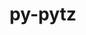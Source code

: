 ---
title: "py-pytz"
layout: cache
categories: [package, develop]
meta: {"compilers": ["none"], "num_specs": 101, "num_specs_by_stack": {"data-vis-sdk": 9, "e4s": 27, "e4s-neoverse-v2": 9, "e4s-oneapi": 15, "e4s-rocm-external": 9, "hep": 5, "ml-darwin-aarch64-mps": 9, "ml-linux-aarch64-cpu": 9, "ml-linux-aarch64-cuda": 9, "ml-linux-x86_64-cpu": 9, "ml-linux-x86_64-cuda": 9, "radiuss": 9, "root": 101}, "oss": ["sequoia", "ubuntu18.04", "ubuntu20.04", "ubuntu22.04", "ubuntu24.04"], "platforms": ["darwin", "linux"], "stacks": ["data-vis-sdk", "e4s", "e4s-neoverse-v2", "e4s-oneapi", "e4s-rocm-external", "hep", "ml-darwin-aarch64-mps", "ml-linux-aarch64-cpu", "ml-linux-aarch64-cuda", "ml-linux-x86_64-cpu", "ml-linux-x86_64-cuda", "radiuss", "root"], "targets": ["aarch64", "neoverse_v2", "x86_64_v3"], "versions": ["2024.2"]}
spec_details: [{"compiler": "none", "hash": "24jmi5mvvwecldjpm7qild5a4qldxx57", "os": "ubuntu20.04", "platform": "linux", "size": "-", "stacks": ["data-vis-sdk", "root"], "target": "x86_64_v3", "variants": ["build_system=python_pip"], "versions": ["2024.2"]}, {"compiler": "none", "hash": "2jcrqelvwsnumxdvh6vkp4alci3q2ccx", "os": "ubuntu18.04", "platform": "linux", "size": "-", "stacks": ["radiuss", "root"], "target": "x86_64_v3", "variants": ["build_system=python_pip"], "versions": ["2024.2"]}, {"compiler": "none", "hash": "2zalk7kixl25ewflqudogl4tshtqbm2v", "os": "ubuntu24.04", "platform": "linux", "size": "-", "stacks": ["ml-linux-x86_64-cpu", "ml-linux-x86_64-cuda", "root"], "target": "x86_64_v3", "variants": ["build_system=python_pip"], "versions": ["2024.2"]}, {"compiler": "none", "hash": "3afbfzlilx5iifhhjpi6qamkqcnzu726", "os": "ubuntu22.04", "platform": "linux", "size": "-", "stacks": ["e4s", "root"], "target": "x86_64_v3", "variants": ["build_system=python_pip"], "versions": ["2024.2"]}, {"compiler": "none", "hash": "3guso362mut22hjjcmgvnh76uslolx4d", "os": "ubuntu24.04", "platform": "linux", "size": "-", "stacks": ["ml-linux-aarch64-cpu", "ml-linux-aarch64-cuda", "root"], "target": "aarch64", "variants": ["build_system=python_pip"], "versions": ["2024.2"]}, {"compiler": "none", "hash": "3wl2t2ayuxcahqc2a6in525oeqbfdepq", "os": "ubuntu22.04", "platform": "linux", "size": "-", "stacks": ["e4s", "e4s-rocm-external", "root"], "target": "x86_64_v3", "variants": ["build_system=python_pip"], "versions": ["2024.2"]}, {"compiler": "none", "hash": "4b2osywdc7bxihgp2z73ervr325c6fus", "os": "ubuntu24.04", "platform": "linux", "size": "-", "stacks": ["ml-linux-aarch64-cpu", "ml-linux-aarch64-cuda", "root"], "target": "aarch64", "variants": ["build_system=python_pip"], "versions": ["2024.2"]}, {"compiler": "none", "hash": "4t54dnawemjhe6nzqeejxgdtzusynuey", "os": "ubuntu24.04", "platform": "linux", "size": "-", "stacks": ["ml-linux-aarch64-cpu", "ml-linux-aarch64-cuda", "root"], "target": "aarch64", "variants": ["build_system=python_pip"], "versions": ["2024.2"]}, {"compiler": "none", "hash": "5bocllh6z4nik5bwsoo665bdgcqe6ah6", "os": "ubuntu22.04", "platform": "linux", "size": "-", "stacks": ["e4s", "e4s-rocm-external", "root"], "target": "x86_64_v3", "variants": ["build_system=python_pip"], "versions": ["2024.2"]}, {"compiler": "none", "hash": "5wc5lowwua5xxrzj4e6dj4kmxlgz6orr", "os": "sequoia", "platform": "darwin", "size": "-", "stacks": ["ml-darwin-aarch64-mps", "root"], "target": "aarch64", "variants": ["build_system=python_pip"], "versions": ["2024.2"]}, {"compiler": "none", "hash": "5wfgni3lqohxlnebbf33hf7i4ogyswxw", "os": "ubuntu20.04", "platform": "linux", "size": "-", "stacks": ["data-vis-sdk", "root"], "target": "x86_64_v3", "variants": ["build_system=python_pip"], "versions": ["2024.2"]}, {"compiler": "none", "hash": "63gjndxzrt7qxdbpjbgwebaufoidilso", "os": "ubuntu22.04", "platform": "linux", "size": "-", "stacks": ["e4s-neoverse-v2", "root"], "target": "neoverse_v2", "variants": ["build_system=python_pip"], "versions": ["2024.2"]}, {"compiler": "none", "hash": "6qs6w5oivi4cibooxmiq5hegf4f6dnib", "os": "ubuntu20.04", "platform": "linux", "size": "-", "stacks": ["data-vis-sdk", "root"], "target": "x86_64_v3", "variants": ["build_system=python_pip"], "versions": ["2024.2"]}, {"compiler": "none", "hash": "6ulsfu2qhek4qm5fhanscbdme7my3ty7", "os": "ubuntu22.04", "platform": "linux", "size": "-", "stacks": ["e4s", "root"], "target": "x86_64_v3", "variants": ["build_system=python_pip"], "versions": ["2024.2"]}, {"compiler": "none", "hash": "6uy2oh3s6z7ohylvdck4i5blwijqr7jf", "os": "ubuntu24.04", "platform": "linux", "size": "-", "stacks": ["ml-linux-x86_64-cpu", "ml-linux-x86_64-cuda", "root"], "target": "x86_64_v3", "variants": ["build_system=python_pip"], "versions": ["2024.2"]}, {"compiler": "none", "hash": "6z2amig2blbcvr35btxbmdmlczmbslvy", "os": "ubuntu22.04", "platform": "linux", "size": "-", "stacks": ["hep", "root"], "target": "x86_64_v3", "variants": ["build_system=python_pip"], "versions": ["2024.2"]}, {"compiler": "none", "hash": "77flrk6afphuzu5yy7ke3m7jsqt7frn4", "os": "ubuntu18.04", "platform": "linux", "size": "-", "stacks": ["radiuss", "root"], "target": "x86_64_v3", "variants": ["build_system=python_pip"], "versions": ["2024.2"]}, {"compiler": "none", "hash": "7tiffxqx2bxxwvejcdillqbvyi3akqlt", "os": "ubuntu24.04", "platform": "linux", "size": "-", "stacks": ["ml-linux-aarch64-cpu", "ml-linux-aarch64-cuda", "root"], "target": "aarch64", "variants": ["build_system=python_pip"], "versions": ["2024.2"]}, {"compiler": "none", "hash": "7vmaptsuulhdvj2mwf6fa6e4lkzb6ys4", "os": "ubuntu22.04", "platform": "linux", "size": "-", "stacks": ["e4s", "e4s-rocm-external", "root"], "target": "x86_64_v3", "variants": ["build_system=python_pip"], "versions": ["2024.2"]}, {"compiler": "none", "hash": "a7l6kx7lkbumjvxh4wosfixvjsa325xs", "os": "ubuntu18.04", "platform": "linux", "size": "-", "stacks": ["radiuss", "root"], "target": "x86_64_v3", "variants": ["build_system=python_pip"], "versions": ["2024.2"]}, {"compiler": "none", "hash": "aq5wyny4qj4lpw5ct3pi7a6hsw4qvti5", "os": "ubuntu24.04", "platform": "linux", "size": "-", "stacks": ["ml-linux-x86_64-cpu", "ml-linux-x86_64-cuda", "root"], "target": "x86_64_v3", "variants": ["build_system=python_pip"], "versions": ["2024.2"]}, {"compiler": "none", "hash": "asmazw7mb2qp4ahmybuklkuknqqeznrh", "os": "ubuntu22.04", "platform": "linux", "size": "-", "stacks": ["e4s-oneapi", "root"], "target": "x86_64_v3", "variants": ["build_system=python_pip"], "versions": ["2024.2"]}, {"compiler": "none", "hash": "axxlyra4xv3jxfsjixvlhspfuskfy4al", "os": "sequoia", "platform": "darwin", "size": "-", "stacks": ["ml-darwin-aarch64-mps", "root"], "target": "aarch64", "variants": ["build_system=python_pip"], "versions": ["2024.2"]}, {"compiler": "none", "hash": "c7x2gu2yqgwmsrwvhtojkmpz4r4vidb7", "os": "ubuntu22.04", "platform": "linux", "size": "-", "stacks": ["e4s-neoverse-v2", "root"], "target": "neoverse_v2", "variants": ["build_system=python_pip"], "versions": ["2024.2"]}, {"compiler": "none", "hash": "cbvzli5mec7ixajctwcwrn6katobytac", "os": "ubuntu22.04", "platform": "linux", "size": "-", "stacks": ["e4s-neoverse-v2", "root"], "target": "neoverse_v2", "variants": ["build_system=python_pip"], "versions": ["2024.2"]}, {"compiler": "none", "hash": "cj2oodm7o2f6n5jytwxj4vmzcqsptgia", "os": "ubuntu22.04", "platform": "linux", "size": "-", "stacks": ["e4s-oneapi", "root"], "target": "x86_64_v3", "variants": ["build_system=python_pip"], "versions": ["2024.2"]}, {"compiler": "none", "hash": "cvswwjpeykweju2y3y43p7sehl6rebns", "os": "ubuntu22.04", "platform": "linux", "size": "-", "stacks": ["e4s", "e4s-rocm-external", "root"], "target": "x86_64_v3", "variants": ["build_system=python_pip"], "versions": ["2024.2"]}, {"compiler": "none", "hash": "cxugp7td2avqpxyj3jyk6bktd7qdjvtf", "os": "ubuntu22.04", "platform": "linux", "size": "-", "stacks": ["e4s-oneapi", "root"], "target": "x86_64_v3", "variants": ["build_system=python_pip"], "versions": ["2024.2"]}, {"compiler": "none", "hash": "dadquwlh5b3ukfmc3rdnrlziukug7fzl", "os": "ubuntu22.04", "platform": "linux", "size": "-", "stacks": ["e4s-oneapi", "root"], "target": "x86_64_v3", "variants": ["build_system=python_pip"], "versions": ["2024.2"]}, {"compiler": "none", "hash": "db4fz42jysnbked6iu6pf3vd22x6dxyv", "os": "ubuntu22.04", "platform": "linux", "size": "-", "stacks": ["hep", "root"], "target": "x86_64_v3", "variants": ["build_system=python_pip"], "versions": ["2024.2"]}, {"compiler": "none", "hash": "djgk5d622trj2j2im5kcnqyyxeuxplw6", "os": "ubuntu22.04", "platform": "linux", "size": "-", "stacks": ["e4s", "root"], "target": "x86_64_v3", "variants": ["build_system=python_pip"], "versions": ["2024.2"]}, {"compiler": "none", "hash": "dk42cqykuewizy4bk6zzkf2r2b3fsl2x", "os": "ubuntu24.04", "platform": "linux", "size": "-", "stacks": ["ml-linux-x86_64-cpu", "ml-linux-x86_64-cuda", "root"], "target": "x86_64_v3", "variants": ["build_system=python_pip"], "versions": ["2024.2"]}, {"compiler": "none", "hash": "dmwqggjmua7de2zemgqbreky3utz5zrr", "os": "ubuntu20.04", "platform": "linux", "size": "-", "stacks": ["data-vis-sdk", "root"], "target": "x86_64_v3", "variants": ["build_system=python_pip"], "versions": ["2024.2"]}, {"compiler": "none", "hash": "dnt2o3x4umlppkitw4kxnfneqrinxo2v", "os": "ubuntu20.04", "platform": "linux", "size": "-", "stacks": ["data-vis-sdk", "root"], "target": "x86_64_v3", "variants": ["build_system=python_pip"], "versions": ["2024.2"]}, {"compiler": "none", "hash": "dy5fue7bhdvl3rwdg2vowbzqaw3g6zfw", "os": "ubuntu22.04", "platform": "linux", "size": "-", "stacks": ["hep", "root"], "target": "x86_64_v3", "variants": ["build_system=python_pip"], "versions": ["2024.2"]}, {"compiler": "none", "hash": "enb43in7pa5gytyl6pu344lwzdwgjtw5", "os": "ubuntu22.04", "platform": "linux", "size": "-", "stacks": ["e4s", "root"], "target": "x86_64_v3", "variants": ["build_system=python_pip"], "versions": ["2024.2"]}, {"compiler": "none", "hash": "es7pzdndythca7qoghwxc2epyhj45woc", "os": "ubuntu22.04", "platform": "linux", "size": "-", "stacks": ["e4s-neoverse-v2", "root"], "target": "neoverse_v2", "variants": ["build_system=python_pip"], "versions": ["2024.2"]}, {"compiler": "none", "hash": "esmelvpqsbrlopfwx3fmhng3fzk5mbmc", "os": "ubuntu22.04", "platform": "linux", "size": "-", "stacks": ["hep", "root"], "target": "x86_64_v3", "variants": ["build_system=python_pip"], "versions": ["2024.2"]}, {"compiler": "none", "hash": "ezp3644kvu6sreyg7fczr2l5xlurlpta", "os": "ubuntu18.04", "platform": "linux", "size": "-", "stacks": ["radiuss", "root"], "target": "x86_64_v3", "variants": ["build_system=python_pip"], "versions": ["2024.2"]}, {"compiler": "none", "hash": "fgey5nphhmot5ziub6xtpc5qtr4ebfw7", "os": "ubuntu22.04", "platform": "linux", "size": "-", "stacks": ["e4s", "e4s-rocm-external", "root"], "target": "x86_64_v3", "variants": ["build_system=python_pip"], "versions": ["2024.2"]}, {"compiler": "none", "hash": "fn5zouo5v6jthx6xlse62hra6puldxim", "os": "ubuntu18.04", "platform": "linux", "size": "-", "stacks": ["radiuss", "root"], "target": "x86_64_v3", "variants": ["build_system=python_pip"], "versions": ["2024.2"]}, {"compiler": "none", "hash": "frdcolum4u6tqcryrkny35kufwlngjbl", "os": "ubuntu22.04", "platform": "linux", "size": "-", "stacks": ["e4s", "root"], "target": "x86_64_v3", "variants": ["build_system=python_pip"], "versions": ["2024.2"]}, {"compiler": "none", "hash": "g6zml4jrfpaws3ikr37asorrd2hdkmce", "os": "ubuntu20.04", "platform": "linux", "size": "-", "stacks": ["data-vis-sdk", "root"], "target": "x86_64_v3", "variants": ["build_system=python_pip"], "versions": ["2024.2"]}, {"compiler": "none", "hash": "gx434eef23suovuyowsccrli5ohslt4o", "os": "ubuntu22.04", "platform": "linux", "size": "-", "stacks": ["e4s-oneapi", "root"], "target": "x86_64_v3", "variants": ["build_system=python_pip"], "versions": ["2024.2"]}, {"compiler": "none", "hash": "hd4oalqgbv2tnzkx2jqwexllclj2asyj", "os": "ubuntu18.04", "platform": "linux", "size": "-", "stacks": ["radiuss", "root"], "target": "x86_64_v3", "variants": ["build_system=python_pip"], "versions": ["2024.2"]}, {"compiler": "none", "hash": "hmfd2avscvnsud4j4hks3yqvc3cl545b", "os": "ubuntu22.04", "platform": "linux", "size": "-", "stacks": ["e4s-oneapi", "root"], "target": "x86_64_v3", "variants": ["build_system=python_pip"], "versions": ["2024.2"]}, {"compiler": "none", "hash": "hrmc2mywmcod3tznwd45myvonqbuokjk", "os": "ubuntu22.04", "platform": "linux", "size": "-", "stacks": ["e4s", "root"], "target": "x86_64_v3", "variants": ["build_system=python_pip"], "versions": ["2024.2"]}, {"compiler": "none", "hash": "hxynt4phctj62pevwjhvoslzpn3wo2ih", "os": "ubuntu22.04", "platform": "linux", "size": "-", "stacks": ["e4s", "e4s-rocm-external", "root"], "target": "x86_64_v3", "variants": ["build_system=python_pip"], "versions": ["2024.2"]}, {"compiler": "none", "hash": "iatax237zi2bucozmazkozpp5l5on3cd", "os": "ubuntu20.04", "platform": "linux", "size": "-", "stacks": ["data-vis-sdk", "root"], "target": "x86_64_v3", "variants": ["build_system=python_pip"], "versions": ["2024.2"]}, {"compiler": "none", "hash": "ievctzsrg4v5jbp2rgcdiffygjl3zktp", "os": "ubuntu24.04", "platform": "linux", "size": "-", "stacks": ["ml-linux-aarch64-cpu", "ml-linux-aarch64-cuda", "root"], "target": "aarch64", "variants": ["build_system=python_pip"], "versions": ["2024.2"]}, {"compiler": "none", "hash": "inhzws5uk7sms373ahlvyjt42xorvfn2", "os": "ubuntu22.04", "platform": "linux", "size": "-", "stacks": ["e4s-oneapi", "root"], "target": "x86_64_v3", "variants": ["build_system=python_pip"], "versions": ["2024.2"]}, {"compiler": "none", "hash": "ipfk3yklxvhtlgj6dfapmwg6mhq7tf4n", "os": "ubuntu22.04", "platform": "linux", "size": "-", "stacks": ["e4s-oneapi", "root"], "target": "x86_64_v3", "variants": ["build_system=python_pip"], "versions": ["2024.2"]}, {"compiler": "none", "hash": "javjws5wbxgjtkc6j6sinv5v76y6licq", "os": "sequoia", "platform": "darwin", "size": "-", "stacks": ["ml-darwin-aarch64-mps", "root"], "target": "aarch64", "variants": ["build_system=python_pip"], "versions": ["2024.2"]}, {"compiler": "none", "hash": "jbqpvefbk27g6watlmrf7fpuxxya2u34", "os": "sequoia", "platform": "darwin", "size": "-", "stacks": ["ml-darwin-aarch64-mps", "root"], "target": "aarch64", "variants": ["build_system=python_pip"], "versions": ["2024.2"]}, {"compiler": "none", "hash": "kajfkesao7yrsrmnk3i7bm54pr4zt7hj", "os": "ubuntu22.04", "platform": "linux", "size": "-", "stacks": ["e4s-neoverse-v2", "root"], "target": "neoverse_v2", "variants": ["build_system=python_pip"], "versions": ["2024.2"]}, {"compiler": "none", "hash": "kf3if5ismmahbyolzso4bokt6llhyold", "os": "sequoia", "platform": "darwin", "size": "-", "stacks": ["ml-darwin-aarch64-mps", "root"], "target": "aarch64", "variants": ["build_system=python_pip"], "versions": ["2024.2"]}, {"compiler": "none", "hash": "ksutsnv7hpwoep2zppolzpbaugqy4fu5", "os": "ubuntu24.04", "platform": "linux", "size": "-", "stacks": ["ml-linux-aarch64-cpu", "ml-linux-aarch64-cuda", "root"], "target": "aarch64", "variants": ["build_system=python_pip"], "versions": ["2024.2"]}, {"compiler": "none", "hash": "kunpn5ml6mruoxjwhspkg4pgzd74mcgg", "os": "ubuntu18.04", "platform": "linux", "size": "-", "stacks": ["radiuss", "root"], "target": "x86_64_v3", "variants": ["build_system=python_pip"], "versions": ["2024.2"]}, {"compiler": "none", "hash": "kwwyowdh3u5iufgisvjfxgkvsinbdg4h", "os": "sequoia", "platform": "darwin", "size": "-", "stacks": ["ml-darwin-aarch64-mps", "root"], "target": "aarch64", "variants": ["build_system=python_pip"], "versions": ["2024.2"]}, {"compiler": "none", "hash": "lfhwcvsknyl6yj3hauf6dngz2kivxxby", "os": "ubuntu22.04", "platform": "linux", "size": "-", "stacks": ["e4s-neoverse-v2", "root"], "target": "neoverse_v2", "variants": ["build_system=python_pip"], "versions": ["2024.2"]}, {"compiler": "none", "hash": "ltdwp4zon6tfrxcn5t4n7skmsx6m5o5d", "os": "ubuntu24.04", "platform": "linux", "size": "-", "stacks": ["ml-linux-x86_64-cpu", "ml-linux-x86_64-cuda", "root"], "target": "x86_64_v3", "variants": ["build_system=python_pip"], "versions": ["2024.2"]}, {"compiler": "none", "hash": "m4nt4pejpckwifpoe4xffkvcdjhrscqm", "os": "ubuntu22.04", "platform": "linux", "size": "-", "stacks": ["e4s", "e4s-rocm-external", "root"], "target": "x86_64_v3", "variants": ["build_system=python_pip"], "versions": ["2024.2"]}, {"compiler": "none", "hash": "m5l6tytq5qz6u3xdxb6jkoebqduyl2w2", "os": "ubuntu18.04", "platform": "linux", "size": "-", "stacks": ["radiuss", "root"], "target": "x86_64_v3", "variants": ["build_system=python_pip"], "versions": ["2024.2"]}, {"compiler": "none", "hash": "mt57keqry3d6ufssckdckcsr7rlhwuf5", "os": "ubuntu22.04", "platform": "linux", "size": "-", "stacks": ["e4s", "e4s-rocm-external", "root"], "target": "x86_64_v3", "variants": ["build_system=python_pip"], "versions": ["2024.2"]}, {"compiler": "none", "hash": "n7keoj27gyzev722s533m623aosdoocc", "os": "ubuntu22.04", "platform": "linux", "size": "-", "stacks": ["e4s-oneapi", "root"], "target": "x86_64_v3", "variants": ["build_system=python_pip"], "versions": ["2024.2"]}, {"compiler": "none", "hash": "nig4eclkzam3wfniikp5w3uaikfgbgms", "os": "ubuntu22.04", "platform": "linux", "size": "-", "stacks": ["e4s-oneapi", "root"], "target": "x86_64_v3", "variants": ["build_system=python_pip"], "versions": ["2024.2"]}, {"compiler": "none", "hash": "ntfa3t7x5xlfubd2xwfih7e2blyxsh7n", "os": "ubuntu22.04", "platform": "linux", "size": "-", "stacks": ["hep", "root"], "target": "x86_64_v3", "variants": ["build_system=python_pip"], "versions": ["2024.2"]}, {"compiler": "none", "hash": "o3cyzuiobkxxvawdmafuxrrzcuo3ghog", "os": "ubuntu22.04", "platform": "linux", "size": "-", "stacks": ["e4s-neoverse-v2", "root"], "target": "neoverse_v2", "variants": ["build_system=python_pip"], "versions": ["2024.2"]}, {"compiler": "none", "hash": "o5cnq4h3hnu6mcvpxg2cg2b3eac4jvyo", "os": "ubuntu22.04", "platform": "linux", "size": "-", "stacks": ["e4s", "root"], "target": "x86_64_v3", "variants": ["build_system=python_pip"], "versions": ["2024.2"]}, {"compiler": "none", "hash": "obv5dx25nbyho6zxzptgi5xeuq4v223h", "os": "ubuntu22.04", "platform": "linux", "size": "-", "stacks": ["e4s", "root"], "target": "x86_64_v3", "variants": ["build_system=python_pip"], "versions": ["2024.2"]}, {"compiler": "none", "hash": "on6bq3zpbrhppluff77go4tw4t2tl5ex", "os": "ubuntu22.04", "platform": "linux", "size": "-", "stacks": ["e4s-neoverse-v2", "root"], "target": "neoverse_v2", "variants": ["build_system=python_pip"], "versions": ["2024.2"]}, {"compiler": "none", "hash": "oqa7fvvtabujppjr5grghq35f52idjjg", "os": "ubuntu22.04", "platform": "linux", "size": "-", "stacks": ["e4s", "root"], "target": "x86_64_v3", "variants": ["build_system=python_pip"], "versions": ["2024.2"]}, {"compiler": "none", "hash": "pdo6negmhovvf5eyyndrulrhaketmlug", "os": "ubuntu22.04", "platform": "linux", "size": "-", "stacks": ["e4s", "root"], "target": "x86_64_v3", "variants": ["build_system=python_pip"], "versions": ["2024.2"]}, {"compiler": "none", "hash": "prz74qwjt6r3xlezolbjpdnqmszzcm2h", "os": "ubuntu20.04", "platform": "linux", "size": "-", "stacks": ["data-vis-sdk", "root"], "target": "x86_64_v3", "variants": ["build_system=python_pip"], "versions": ["2024.2"]}, {"compiler": "none", "hash": "rddkmaulhkvaqnixdcfapqvg4qwrxnfb", "os": "ubuntu22.04", "platform": "linux", "size": "-", "stacks": ["e4s", "root"], "target": "x86_64_v3", "variants": ["build_system=python_pip"], "versions": ["2024.2"]}, {"compiler": "none", "hash": "rgmiggm2k2u66jpd2pk4ij6ia5ynuwqx", "os": "ubuntu22.04", "platform": "linux", "size": "-", "stacks": ["e4s-oneapi", "root"], "target": "x86_64_v3", "variants": ["build_system=python_pip"], "versions": ["2024.2"]}, {"compiler": "none", "hash": "rgtb22eza2ktqoniqjfg5vfgouyqewuw", "os": "ubuntu20.04", "platform": "linux", "size": "-", "stacks": ["data-vis-sdk", "root"], "target": "x86_64_v3", "variants": ["build_system=python_pip"], "versions": ["2024.2"]}, {"compiler": "none", "hash": "s6svqfm7omm4dm44lau6p3qe3lmhro7t", "os": "ubuntu22.04", "platform": "linux", "size": "-", "stacks": ["e4s", "root"], "target": "x86_64_v3", "variants": ["build_system=python_pip"], "versions": ["2024.2"]}, {"compiler": "none", "hash": "sburmt7pj6qdxvsutvy74t57qvejhj4t", "os": "ubuntu22.04", "platform": "linux", "size": "-", "stacks": ["e4s", "root"], "target": "x86_64_v3", "variants": ["build_system=python_pip"], "versions": ["2024.2"]}, {"compiler": "none", "hash": "sftn4bpktr5fowgvtxnj2ehdn2cqpu6g", "os": "sequoia", "platform": "darwin", "size": "-", "stacks": ["ml-darwin-aarch64-mps", "root"], "target": "aarch64", "variants": ["build_system=python_pip"], "versions": ["2024.2"]}, {"compiler": "none", "hash": "shni5fq3vqlesne6fngr6ljcd7fzwbdf", "os": "ubuntu24.04", "platform": "linux", "size": "-", "stacks": ["ml-linux-aarch64-cpu", "ml-linux-aarch64-cuda", "root"], "target": "aarch64", "variants": ["build_system=python_pip"], "versions": ["2024.2"]}, {"compiler": "none", "hash": "snass3eyc5jelrfpoqntyz4njnq4brzb", "os": "ubuntu24.04", "platform": "linux", "size": "-", "stacks": ["ml-linux-aarch64-cpu", "ml-linux-aarch64-cuda", "root"], "target": "aarch64", "variants": ["build_system=python_pip"], "versions": ["2024.2"]}, {"compiler": "none", "hash": "tnzwvwu4lmffgukkgmxklvqv4evwdffr", "os": "ubuntu22.04", "platform": "linux", "size": "-", "stacks": ["e4s-oneapi", "root"], "target": "x86_64_v3", "variants": ["build_system=python_pip"], "versions": ["2024.2"]}, {"compiler": "none", "hash": "u5quzatxlqinuqx4yzrn43lfnpyxh7r6", "os": "ubuntu22.04", "platform": "linux", "size": "-", "stacks": ["e4s", "e4s-rocm-external", "root"], "target": "x86_64_v3", "variants": ["build_system=python_pip"], "versions": ["2024.2"]}, {"compiler": "none", "hash": "uj6epczjdeyguhg7nr2mpivhnzk6kvni", "os": "ubuntu22.04", "platform": "linux", "size": "-", "stacks": ["e4s-oneapi", "root"], "target": "x86_64_v3", "variants": ["build_system=python_pip"], "versions": ["2024.2"]}, {"compiler": "none", "hash": "v2ewszv7atbfy7qp5pqvv3vvneuusvyk", "os": "ubuntu22.04", "platform": "linux", "size": "-", "stacks": ["e4s-neoverse-v2", "root"], "target": "neoverse_v2", "variants": ["build_system=python_pip"], "versions": ["2024.2"]}, {"compiler": "none", "hash": "vhrkwst4xf6camieyjgp3fl7zfziwxzi", "os": "sequoia", "platform": "darwin", "size": "-", "stacks": ["ml-darwin-aarch64-mps", "root"], "target": "aarch64", "variants": ["build_system=python_pip"], "versions": ["2024.2"]}, {"compiler": "none", "hash": "vrgbpdqgcwm3ikgkyzxfqx65mo7xrkme", "os": "ubuntu24.04", "platform": "linux", "size": "-", "stacks": ["ml-linux-aarch64-cpu", "ml-linux-aarch64-cuda", "root"], "target": "aarch64", "variants": ["build_system=python_pip"], "versions": ["2024.2"]}, {"compiler": "none", "hash": "vxynchho5c2pprrftoc64sls4wgwppgf", "os": "ubuntu24.04", "platform": "linux", "size": "-", "stacks": ["ml-linux-x86_64-cpu", "ml-linux-x86_64-cuda", "root"], "target": "x86_64_v3", "variants": ["build_system=python_pip"], "versions": ["2024.2"]}, {"compiler": "none", "hash": "w5n4stcsl4rckfsynzegbqfzhcgcczlf", "os": "ubuntu22.04", "platform": "linux", "size": "-", "stacks": ["e4s", "root"], "target": "x86_64_v3", "variants": ["build_system=python_pip"], "versions": ["2024.2"]}, {"compiler": "none", "hash": "wlmuutdhwo2es7say7zkqfzh3xxvpfsr", "os": "ubuntu24.04", "platform": "linux", "size": "-", "stacks": ["ml-linux-x86_64-cpu", "ml-linux-x86_64-cuda", "root"], "target": "x86_64_v3", "variants": ["build_system=python_pip"], "versions": ["2024.2"]}, {"compiler": "none", "hash": "wmk64wgjxpgt5tjzdpncf5txl4dopypk", "os": "ubuntu22.04", "platform": "linux", "size": "-", "stacks": ["e4s", "root"], "target": "x86_64_v3", "variants": ["build_system=python_pip"], "versions": ["2024.2"]}, {"compiler": "none", "hash": "wogqpitwfwz6dbhdde65tmsutjm7nm26", "os": "ubuntu22.04", "platform": "linux", "size": "-", "stacks": ["e4s", "root"], "target": "x86_64_v3", "variants": ["build_system=python_pip"], "versions": ["2024.2"]}, {"compiler": "none", "hash": "wsae2vud5lefsoz3auokb5bzs33yiwpj", "os": "ubuntu24.04", "platform": "linux", "size": "-", "stacks": ["ml-linux-x86_64-cpu", "ml-linux-x86_64-cuda", "root"], "target": "x86_64_v3", "variants": ["build_system=python_pip"], "versions": ["2024.2"]}, {"compiler": "none", "hash": "wuq4publs2aqhnn6u6x6sjtgigkuqv6a", "os": "ubuntu22.04", "platform": "linux", "size": "-", "stacks": ["e4s-oneapi", "root"], "target": "x86_64_v3", "variants": ["build_system=python_pip"], "versions": ["2024.2"]}, {"compiler": "none", "hash": "xz3z6caqaom3g46uo3cvuiqooj6i6kf6", "os": "ubuntu24.04", "platform": "linux", "size": "-", "stacks": ["ml-linux-x86_64-cpu", "ml-linux-x86_64-cuda", "root"], "target": "x86_64_v3", "variants": ["build_system=python_pip"], "versions": ["2024.2"]}, {"compiler": "none", "hash": "y6je3bem6pvzmjqdzhahxmauvnsarhl4", "os": "ubuntu22.04", "platform": "linux", "size": "-", "stacks": ["e4s", "root"], "target": "x86_64_v3", "variants": ["build_system=python_pip"], "versions": ["2024.2"]}, {"compiler": "none", "hash": "yjsg3yum7b4j74rkzt4v7gpyyizprvdy", "os": "ubuntu22.04", "platform": "linux", "size": "-", "stacks": ["e4s-oneapi", "root"], "target": "x86_64_v3", "variants": ["build_system=python_pip"], "versions": ["2024.2"]}, {"compiler": "none", "hash": "yng2n27v472z3g3ftuh5edqhxlnqd3q5", "os": "ubuntu22.04", "platform": "linux", "size": "-", "stacks": ["e4s", "root"], "target": "x86_64_v3", "variants": ["build_system=python_pip"], "versions": ["2024.2"]}, {"compiler": "none", "hash": "ytanchg6dzop766lmf3hwko6vks3kggo", "os": "ubuntu18.04", "platform": "linux", "size": "-", "stacks": ["radiuss", "root"], "target": "x86_64_v3", "variants": ["build_system=python_pip"], "versions": ["2024.2"]}, {"compiler": "none", "hash": "zlfwkykpjwexdxnal5fzlnpsn2nomnli", "os": "sequoia", "platform": "darwin", "size": "-", "stacks": ["ml-darwin-aarch64-mps", "root"], "target": "aarch64", "variants": ["build_system=python_pip"], "versions": ["2024.2"]}]
---